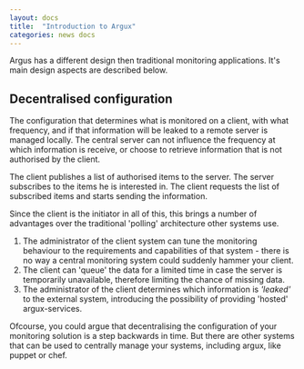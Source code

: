 ```yaml
---
layout: docs
title:  "Introduction to Argux"
categories: news docs
---
```


Argus has a different design then traditional monitoring applications. 
It's main design aspects are described below.

## Decentralised configuration ##
The configuration that determines what is monitored on a client, with
what frequency, and if that information will be leaked to a remote
server is managed locally. The central server can not influence the
frequency at which information is receive, or choose to retrieve
information that is not authorised by the client.

The client publishes a list of authorised items to the server. The
server subscribes to the items he is interested in. The client
requests the list of subscribed items and starts sending the
information.

Since the client is the initiator in all of this, this brings a
number of advantages over the traditional 'polling' architecture
other systems use.

1. The administrator of the client system can tune the monitoring
behaviour to the requirements and capabilities of that system -
there is no way a central monitoring system could suddenly hammer
your client.
2. The client can 'queue' the data for a limited time in case the
server is temporarily unavailable, therefore limiting the chance of
missing data.
3. The administrator of the client determines which information is
*'leaked'* to the external system, introducing the possibility of
providing 'hosted' argux-services.

Ofcourse, you could argue that decentralising the configuration of
your monitoring solution is a step backwards in time. But there are
other systems that can be used to centrally manage your systems,
including argux, like puppet or chef.
